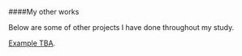 ####My other works

Below are some of other projects I have done throughout my study.

[Example TBA](http://).

